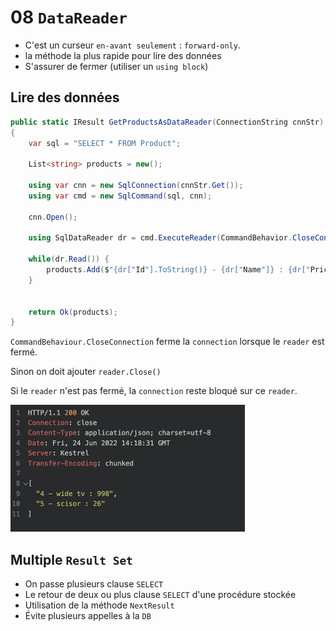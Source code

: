 # 08 `DataReader`

- C'est un curseur `en-avant seulement` : `forward-only`.
- la méthode la plus rapide pour lire des données
- S'assurer de fermer (utiliser un `using block`)



## Lire des données

```cs
public static IResult GetProductsAsDataReader(ConnectionString cnnStr)
{
    var sql = "SELECT * FROM Product";

    List<string> products = new();

    using var cnn = new SqlConnection(cnnStr.Get());
    using var cmd = new SqlCommand(sql, cnn);

    cnn.Open();

    using SqlDataReader dr = cmd.ExecuteReader(CommandBehavior.CloseConnection);

    while(dr.Read()) {
        products.Add($"{dr["Id"].ToString()} - {dr["Name"]} : {dr["Price"].ToString()}");
    }


    return Ok(products);
}
```

`CommandBehaviour.CloseConnection` ferme la `connection` lorsque le `reader` est fermé.

Sinon on doit ajouter `reader.Close()`

Si le `reader` n'est pas fermé, la `connection`  reste bloqué sur ce `reader`. 

<img src="assets/data-reader-in-product-table-eeo.png" alt="data-reader-in-product-table-eeo" style="zoom:50%;" />





## Multiple `Result Set`

- On passe plusieurs clause `SELECT`
- Le retour de deux ou plus clause `SELECT` d'une procédure stockée
- Utilisation de la méthode `NextResult`
- Évite plusieurs appelles à la `DB`












